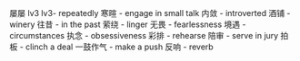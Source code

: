 屡屡 lv3 lv3- repeatedly
寒暄 - engage in small talk
内敛 - introverted 
酒铺 - winery
往昔 - in the past
萦绕 - linger
无畏 - fearlessness
境遇 - circumstances
执念 - obsessiveness
彩排 - rehearse
陪审 - serve in jury 
拍板 - clinch a deal
一鼓作气 - make a push 
反响 - reverb